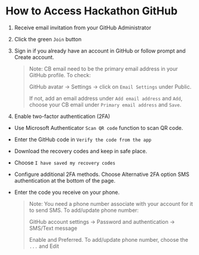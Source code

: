 # How to Access Hackathon GitHub
1. Receive email invitation from your GitHub Administrator
2. Click the green `Join` button
3. Sign in if you already have an account in GitHub or follow prompt and Create account.

   > Note: 
   > CB email need to be the primary email address in your GitHub profile.  To check:
   >
   > GitHub avatar -> Settings -> click on `Email Settings` under Public.
   >
   > If not, add an email address under `Add email address` and `Add`, choose your CB email under `Primary email address` and `Save`.
4. Enable two-factor authentication (2FA)
* Use Microsoft Authenticator `Scan QR code` function to scan QR code.
* Enter the GitHub code in `Verify the code from the app`
* Download the recovery codes and keep in safe place.
* Choose `I have saved my recovery codes`
* Configure additional 2FA methods.  Choose Alternative 2FA option SMS authentication at the bottom of the page.
* Enter the code you receive on your phone.

   > Note: 
   > You need a phone number associate with your account for it to send SMS.  To add/update phone number:
   >
   > GitHub account settings -> Password and authentication -> SMS/Text message
   >
   > Enable and Preferred.  To add/update phone number, choose the `...` and Edit
